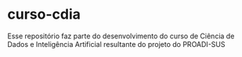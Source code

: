 # curso-cdia
Esse repositório faz parte do desenvolvimento do curso de Ciência de Dados e Inteligência Artificial resultante do projeto do PROADI-SUS
